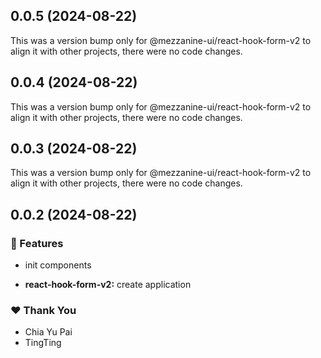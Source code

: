 ## 0.0.5 (2024-08-22)

This was a version bump only for @mezzanine-ui/react-hook-form-v2 to align it with other projects, there were no code changes.

## 0.0.4 (2024-08-22)

This was a version bump only for @mezzanine-ui/react-hook-form-v2 to align it with other projects, there were no code changes.

## 0.0.3 (2024-08-22)

This was a version bump only for @mezzanine-ui/react-hook-form-v2 to align it with other projects, there were no code changes.

## 0.0.2 (2024-08-22)


### 🚀 Features

- init components

- **react-hook-form-v2:** create application


### ❤️  Thank You

- Chia Yu Pai
- TingTing